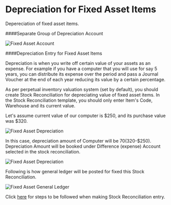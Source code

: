 <h1>Depreciation for Fixed Asset Items</h1>

Depereciation of fixed asset items.

####Separate Group of Depreciation Account

![Fixed Asset Account]({{docs_base_url}}/assets/img/articles/$SGrab_384.png)

####Depreciation Entry for Fixed Asset Items

Depreciation is when you write off certain value of your assets as an expense. For example if you have a computer that you will use for say 5 years, you can distribute its expense over the period and pass a
Journal Voucher at the end of each year reducing its value by a certain percentage.

As per perpetual inventory valuation system (set by default), you should create Stock Reconciliation for depreciating value of fixed asset items. In the Stock Reconciliation template, you should only enter Item's Code, Warehouse and its current value.

Let's assume current value of our computer is $250, and its purchase value was $320.

![Fixed Asset Depreciation]({{docs_base_url}}/assets/img/articles/$SGrab_385.png)

In this case, depreciation amount of Computer will be $70 ($320-$250). Depreciation Amount will be booked under Difference (expense) Account selected in the stock reconciliation.

![Fixed Asset Depreciation]({{docs_base_url}}/assets/img/articles/$SGrab_386.png)

Following is how general ledger will be posted for fixed this Stock Reconciliation.

![Fixed Asset General Ledger]({{docs_base_url}}/assets/img/articles/$SGrab_387.png)

Click [here](https://erpnext.com/user-guide/setting-up/stock-reconciliation-for-non-serialized-item) for steps to be followed when making Stock Reconciliation entry.

<!-- markdown -->